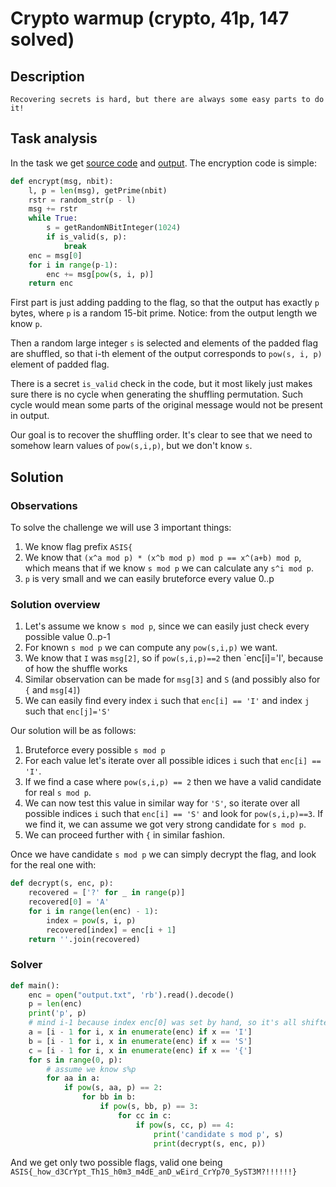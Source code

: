# Crypto warmup (crypto, 41p, 147 solved)

## Description

```
Recovering secrets is hard, but there are always some easy parts to do it!
```

## Task analysis

In the task we get [source code](Warmup.py) and [output](output.txt).
The encryption code is simple:

```python
def encrypt(msg, nbit):
    l, p = len(msg), getPrime(nbit)
    rstr = random_str(p - l)
    msg += rstr
    while True:
        s = getRandomNBitInteger(1024)
        if is_valid(s, p):
            break
    enc = msg[0]
    for i in range(p-1):
        enc += msg[pow(s, i, p)]
    return enc
```

First part is just adding padding to the flag, so that the output has exactly `p` bytes, where `p` is a random 15-bit prime.
Notice: from the output length we know `p`.

Then a random large integer `s` is selected and elements of the padded flag are shuffled, so that i-th element of the output corresponds to `pow(s, i, p)` element of padded flag.

There is a secret `is_valid` check in the code, but it most likely just makes sure there is no cycle when generating the shuffling permutation. Such cycle would mean some parts of the original message would not be present in output.

Our goal is to recover the shuffling order.
It's clear to see that we need to somehow learn values of `pow(s,i,p)`, but we don't know `s`.

## Solution

### Observations

To solve the challenge we will use 3 important things:

1. We know flag prefix `ASIS{`
2. We know that `(x^a mod p) * (x^b mod p) mod p == x^(a+b) mod p`, which means that if we know `s mod p` we can calculate any `s^i mod p`.
3. `p` is very small and we can easily bruteforce every value 0..p

### Solution overview

1. Let's assume we know `s mod p`, since we can easily just check every possible value 0..p-1
2. For known `s mod p` we can compute any `pow(s,i,p)` we want. 
3. We know that `I` was `msg[2]`, so if `pow(s,i,p)==2` then `enc[i]='I', because of how the shuffle works
4. Similar observation can be made for `msg[3]` and `S` (and possibly also for `{` and `msg[4]`)
5. We can easily find every index `i` such that `enc[i] == 'I'` and index `j` such that `enc[j]='S'`

Our solution will be as follows:

1. Bruteforce every possible `s mod p` 
2. For each value let's iterate over all possible idices `i` such that `enc[i] == 'I'`.
3. If we find a case where `pow(s,i,p) == 2` then we have a valid candidate for real `s mod p`. 
4. We can now test this value in similar way for `'S'`, so iterate over all possible indices `i` such that `enc[i] == 'S'` and look for `pow(s,i,p)==3`. If we find it, we can assume we got very strong candidate for `s mod p`.
5. We can proceed further with `{` in similar fashion.

Once we have candidate `s mod p` we can simply decrypt the flag, and look for the real one with:

```python
def decrypt(s, enc, p):
    recovered = ['?' for _ in range(p)]
    recovered[0] = 'A'
    for i in range(len(enc) - 1):
        index = pow(s, i, p)
        recovered[index] = enc[i + 1]
    return ''.join(recovered)
```

### Solver

```python
def main():
    enc = open("output.txt", 'rb').read().decode()
    p = len(enc)
    print('p', p)
    # mind i-1 because index enc[0] was set by hand, so it's all shifted
    a = [i - 1 for i, x in enumerate(enc) if x == 'I']
    b = [i - 1 for i, x in enumerate(enc) if x == 'S']
    c = [i - 1 for i, x in enumerate(enc) if x == '{']
    for s in range(0, p):
        # assume we know s%p
        for aa in a:
            if pow(s, aa, p) == 2:
                for bb in b:
                    if pow(s, bb, p) == 3:
                        for cc in c:
                            if pow(s, cc, p) == 4:
                                print('candidate s mod p', s)
                                print(decrypt(s, enc, p))


```

And we get only two possible flags, valid one being `ASIS{_how_d3CrYpt_Th1S_h0m3_m4dE_anD_wEird_CrYp70_5yST3M?!!!!!!}`

